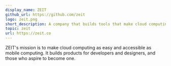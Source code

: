 ```yaml
---
display_name: ZEIT
github_url: https://github.com/zeit
logo: zeit.png
short_description: A company that builds tools that make cloud computing as easy and accessible as mobile computing.
topic: zeit
url: https://zeit.co
---
```

ZEIT's mission is to make cloud computing as easy and accessible as mobile computing. It builds products for developers and designers, and those who aspire to become one.
